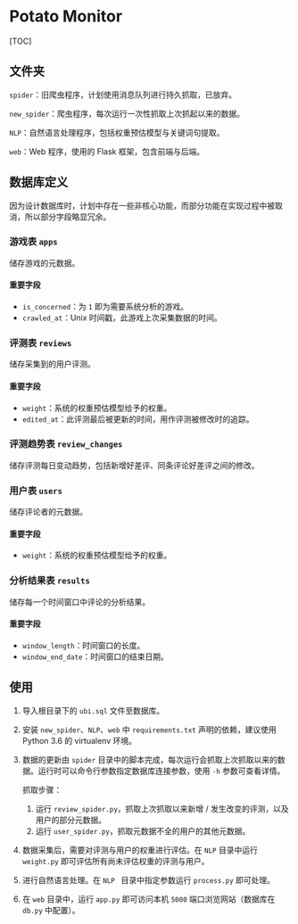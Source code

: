 # Potato Monitor

[TOC]

## 文件夹

`spider`：旧爬虫程序，计划使用消息队列进行持久抓取，已放弃。

`new_spider`：爬虫程序，每次运行一次性抓取上次抓起以来的数据。

`NLP`：自然语言处理程序，包括权重预估模型与关键词句提取。

`web`：Web 程序，使用的 Flask 框架，包含前端与后端。

## 数据库定义

因为设计数据库时，计划中存在一些非核心功能，而部分功能在实现过程中被取消，所以部分字段略显冗余。

### 游戏表 `apps`

储存游戏的元数据。

####  重要字段

- `is_concerned`：为 `1` 即为需要系统分析的游戏。
- `crawled_at`：Unix 时间戳，此游戏上次采集数据的时间。

### 评测表 `reviews`

储存采集到的用户评测。

#### 重要字段

- `weight`：系统的权重预估模型给予的权重。
- `edited_at`：此评测最后被更新的时间，用作评测被修改时的追踪。

### 评测趋势表 `review_changes`

储存评测每日变动趋势，包括新增好差评、同条评论好差评之间的修改。

### 用户表 `users`

储存评论者的元数据。

#### 重要字段

- `weight`：系统的权重预估模型给予的权重。

### 分析结果表 `results`

储存每一个时间窗口中评论的分析结果。

#### 重要字段

- `window_length`：时间窗口的长度。
- `window_end_date`：时间窗口的结束日期。

## 使用

1. 导入根目录下的 `ubi.sql` 文件至数据库。

2. 安装 `new_spider`、`NLP`、`web` 中 `requirements.txt` 声明的依赖，建议使用 Python 3.6 的 virtualenv 环境。

3. 数据的更新由 `spider` 目录中的脚本完成，每次运行会抓取上次抓取以来的数据。运行时可以命令行参数指定数据库连接参数，使用 `-h` 参数可查看详情。

   抓取步骤：

   1. 运行 `review_spider.py`，抓取上次抓取以来新增 / 发生改变的评测，以及用户的部分元数据。
   2. 运行 `user_spider.py`，抓取元数据不全的用户的其他元数据。

4. 数据采集后，需要对评测与用户的权重进行评估。在 `NLP` 目录中运行 `weight.py` 即可评估所有尚未评估权重的评测与用户。

5. 进行自然语言处理。在 `NLP ` 目录中指定参数运行 `process.py` 即可处理。

6. 在 `web` 目录中，运行 `app.py` 即可访问本机 `5000` 端口浏览网站（数据库在 `db.py` 中配置）。